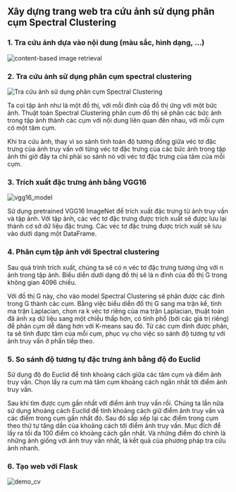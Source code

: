 ## Xây dựng trang web tra cứu ảnh sử dụng phân cụm Spectral Clustering
### 1. Tra cứu ảnh dựa vào nội dung (màu sắc, hình dạng, ...)
![content-based image retrieval](https://images.viblo.asia/1584daee-c9f8-421c-9c26-e37d91387685.png)

### 2. Tra cứu ảnh sử dụng phân cụm spectral clustering
![Tra cứu ảnh sử dụng phân cụm Spectral Clustering](https://images.viblo.asia/bc389437-ea9f-45f5-9d9e-61472aa87e77.png)

Ta coi tập ảnh như là một đồ thị, với mỗi đỉnh của đồ thị ứng với một bức ảnh. Thuật toán Spectral Clustering phân cụm đồ thị sẽ phân các bức ảnh trong tập ảnh thành các cụm với nội dung liên quan đên nhau, với mỗi cụm có một tâm cụm. 

Khi tra cứu ảnh, thay vì so sánh tính toán độ tương đồng giữa véc tơ đặc trưng của ảnh truy vấn với từng véc tơ đặc trưng của các bức ảnh trong tập ảnh thì giờ đây ta chỉ phải so sánh nó với véc tơ đặc trưng của tâm của mỗi cụm.

### 3. Trích xuất đặc trưng ảnh bằng VGG16
![vgg16_model](https://www.bangkokmedjournal.com/storage/BKKMEDJ-15-1/15-1-1/15-1-1-F1.jpg)

Sử dụng pretrained VGG16 ImageNet để trích xuất đặc trưng từ ảnh truy vấn và tập ảnh. 
Với tập ảnh, các véc tơ đặc trưng được trích xuất sẽ được lưu lại thành cơ sở dữ liệu đặc trưng. Các véc tơ đặc trưng được trích xuất sẽ lưu vào dưới dạng một DataFrame.

### 4. Phân cụm tập ảnh với Spectral clustering
 Sau quá trình trích xuất, chúng ta sẽ có n véc tơ đặc trưng tương ứng với n ảnh trong tập ảnh. Biểu diễn dưới dạng đồ thị sẽ là n đỉnh của đồ thị G trong không gian 4096 chiều. 
 
 Với đồ thị G này, cho vào model Spectral Clustering sẽ phân được các đỉnh trong G thành các cụm. Bằng việc biểu diễn đồ thị G sang ma trận kề, tính ma trận Laplacian, chọn ra k véc tơ riêng của ma trận Laplacian, thuật toán đã ánh xạ dữ liệu sang một chiều thấp hơn, có tính phổ (bởi các giá trị riêng) để phân cụm dễ dàng hơn với K-means sau đó. Từ các cụm đỉnh được phân, ta sẽ tính được tâm của mỗi cụm, phục vụ cho việc so sánh độ tương tự với ảnh truy vấn ở phần tiếp theo.
 
 ### 5. So sánh độ tương tự đặc trưng ảnh bằng độ đo Euclid
 Sử dụng độ đo Euclid để tính khoảng cách giữa các tâm cụm và điểm ảnh truy vấn. Chọn lấy ra cụm mà tâm cụm khoảng cách ngắn nhất tới điểm ảnh truy vấn.
 
 Sau khi tìm được cụm gần nhất với điểm ảnh truy vấn rồi. Chúng ta lần nữa sử dụng khoảng cách Euclid để tính khoảng cách giữ điểm ảnh truy vấn và các điểm trong cụm gần nhất đó. Sau đó sắp xếp lại các điểm trong cụm theo thứ tự tăng dần của khoảng cách tới điểm ảnh truy vấn. Mục đích để lấy ra tối đa 100 điểm có khoảng cách gần nhất. Và những điểm đó chính là những ảnh giống với ảnh truy vấn nhất, là kết quả của phương pháp tra cứu ảnh nhanh.
 
### 6. Tạo web với Flask

![demo_cv](https://user-images.githubusercontent.com/85627308/198989138-0b810438-cddd-48fb-93b1-8694e75c4b75.png)
